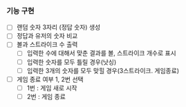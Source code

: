 ### 기능 구현

- [ ] 랜덤 숫자 3자리 (정답 숫자) 생성
- [ ] 정답과 유저의 숫자 비교
- [ ] 볼과 스트라이크 수 출력
  - [ ] 입력한 수에 대해서 맞춘 결과를 볼, 스트라이크 개수로 표시
  - [ ] 입력한 숫자를 모두 틀릴 경우(낫싱)
  - [ ] 입력한 3개의 숫자를 모두 맞힐 경우(3스트라이크. 게임종료)
- [ ] 게임 종료 여부 1, 2번 선택
  - [ ] 1번 : 게임 새로 시작
  - [ ] 2번 : 게임 종료
